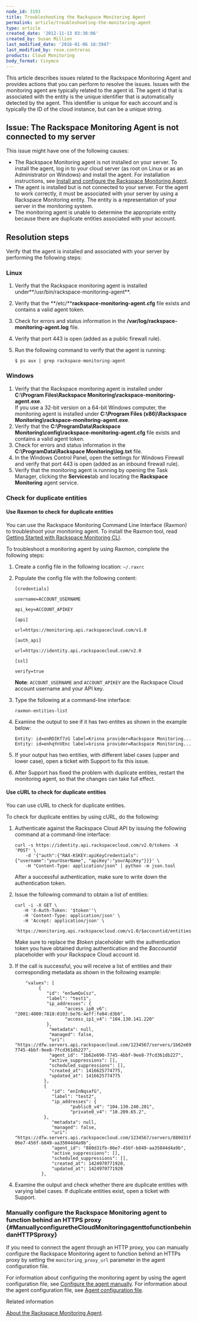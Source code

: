 ```yaml
---
node_id: 3193
title: Troubleshooting the Rackspace Monitoring Agent
permalink: article/troubleshooting-the-monitoring-agent
type: article
created_date: '2012-11-13 03:30:06'
created_by: Susan Million
last_modified_date: '2016-01-06 18:3947'
last_modified_by: rose.contreras
products: Cloud Monitoring
body_format: tinymce
---
```


This article describes issues related to the Rackspace Monitoring Agent
and provides actions that you can perform to resolve the issues. Issues
with the monitoring agent are typically related to the agent id. The
agent id that is associated with the entity is the unique identifier
that is automatically detected by the agent. This identifier is unique
for each account and is typically the ID of the cloud instance, but can
be a unique string.

Issue: The Rackspace Monitoring Agent is not connected to my server
-------------------------------------------------------------------

This issue might have one of the following causes:

-   The Rackspace Monitoring agent is not installed on your server. To
    install the agent, log in to your cloud server (as root on Linux or
    as an Administrator on Windows) and install the agent. For
    installation instructions, see [Install and configure the Rackspace
    Monitoring
    Agent](http://www.rackspace.com/knowledge_center/article/install-and-configure-the-rackspace-monitoring-agent).
-   The agent is installed but is not connected to your server. For the
    agent to work correctly, it must be associated with your server by
    using a Rackspace Monitoring entity. The entity is a representation
    of your server in the monitoring system.
-   The monitoring agent is unable to determine the appropriate entity
    because there are duplicate entities associated with your account.

Resolution steps
----------------

Verify that the agent is installed and associated with your server by
performing the following steps:

### Linux

1.  Verify that the Rackspace monitoring agent is installed
    under**/usr/bin/rackspace-monitoring-agent**.
2.  Verify that the **/etc/****rackspace-monitoring-agent.cfg** file
    exists and contains a valid agent token.
3.  Check for errors and status information in the
    **/var/log/rackspace-monitoring-agent.log** file.
4.  Verify that port 443 is open (added as a public firewall rule).
5.  Run the following command to verify that the agent is running:

        $ ps aux | grep rackspace-monitoring-agent

### Windows

1.  Verify that the Rackspace monitoring agent is installed under
    **C:\\Program Files\\Rackspace
    Monitoring\\rackspace-monitoring-agent.exe**.\
     If you use a 32-bit version on a 64-bit Windows computer, the
    monitoring agent is installed under **C:\\Program Files
    (x86)\\Rackspace Monitoring\\rackspace-monitoring-agent.exe**.
2.  Verify that the **C:\\ProgramData\\Rackspace
    Monitoring\\config\\rackspace-monitoring-agent.cfg** file exists and
    contains a valid agent token.
3.  Check for errors and status information in the
    **C:\\ProgramData\\Rackspace Monitoring\\log.txt** file.
4.  In the Windows Control Panel, open the settings for Windows Firewall
    and verify that port 443 is open (added as an inbound firewall
    rule).
5.  Verify that the monitoring agent is running by opening the Task
    Manager, clicking the **Services**tab and locating the **Rackspace
    Monitoring** agent service.

### Check for duplicate entities

#### Use Raxmon to check for duplicate entities

You can use the Rackspace Monitoring Command Line Interface (Raxmon) to
troubleshoot your monitoring agent. To install the Raxmon tool, read
[Getting Started with Rackspace Monitoring
CLI](http://www.rackspace.com/knowledge_center/article/getting-started-with-rackspace-monitoring-cli).

To troubleshoot a monitoring agent by using Raxmon, complete the
following steps:

1.  Create a config file in the following location: `~/.raxrc`
2.  Populate the config file with the following content:

        [credentials]

        username=ACCOUNT_USERNAME

        api_key=ACCOUNT_APIKEY

        [api]

        url=https://monitoring.api.rackspacecloud.com/v1.0

        [auth_api]

        url=https://identity.api.rackspacecloud.com/v2.0

        [ssl]

        verify=true 

    **Note**: `ACCOUNT_USERNAME` and `ACCOUNT_APIKEY` are the Rackspace
    Cloud account username and your API key.

3.  Type the following at a command-line interface:

        raxmon-entities-list

4.  Examine the output to see if it has two entites as shown in the
    example below:

        Entity: id=enRDIKf7zG label=Krisna provider=Rackspace Monitoring...
        Entity: id=enhqYnVEnc label=krisna provider=Rackspace Monitoring...

5.  If your output has two entities, with different label cases (upper
    and lower case), open a ticket with Support to fix this issue.
6.  After Support has fixed the problem with duplicate entities, restart
    the monitoring agent, so that the changes can take full effect.

#### Use cURL to check for duplicate entities

You can use cURL to check for duplicate entities.

To check for duplicate entities by using cURL, do the following:

1.  Authenticate against the Rackspace Cloud API by issuing the
    following command at a command-line interface:

        curl -s https://identity.api.rackspacecloud.com/v2.0/tokens -X 'POST' \
            -d '{"auth":{"RAX-KSKEY:apiKeyCredentials":{"username":"yourUserName", "apiKey":"yourApiKey"}}}' \
            -H "Content-Type: application/json" | python -m json.tool

    After a successful authentication, make sure to write down the
    authentication token.

2.  Issue the following command to obtain a list of entities:

        curl -i -X GET \
           -H 'X-Auth-Token: '$token''\
           -H 'Content-Type: application/json' \
           -H 'Accept: application/json' \
           'https://monitoring.api.rackspacecloud.com/v1.0/$accountid/entities'

    Make sure to replace the *\$token* placeholder with the
    authentication token you have obtained during authentication and the
    *\$accountid* placeholder with your Rackspace Cloud account id.

3.  If the call is successful, you will receive a list of entities and
    their corresponding metadata as shown in the following example:

            "values": [
                 {
                    "id": "en5wmQxCsz",
                    "label": "test1",
                    "ip_addresses": {
                           "access_ip0_v6": "2001:4800:7818:0103:be76:4eff:fe04:d3b6",
                           "access_ip1_v4": "104.130.141.220"
                    },
                     "metadata": null,
                     "managed": false,
                     "uri": "https://dfw.servers.api.rackspacecloud.com/1234567/servers/1b62e690-7745-4bbf-9ee8-7fcd361db227",
                     "agent_id": "1b62e690-7745-4bbf-9ee8-7fcd361db227",
                     "active_suppressions": [],
                     "scheduled_suppressions": [],
                     "created_at": 1416625774775,
                     "updated_at": 1416625774775
                   },
                   {
                      "id": "enInNqsafG",
                      "label": "test2",
                      "ip_addresses": {
                             "public0_v4": "104.130.240.201",
                             "private0_v4": "10.209.65.2",
                   },
                      "metadata": null,
                      "managed": false,
                      "uri": "https://dfw.servers.api.rackspacecloud.com/1234567/servers/880d31fb-06e7-456f-b849-aa35044d4a9b",
                      "agent_id": "880d31fb-06e7-456f-b849-aa35044d4a9b",
                      "active_suppressions": [],
                      "scheduled_suppressions": [],
                      "created_at": 1424970771920,
                      "updated_at": 1424970771920
                  },

4.  Examine the output and check whether there are duplicate entities
    with varying label cases. If duplicate entities exist, open a ticket
    with Support.

### Manually configure the Rackspace Monitoring agent to function behind an HTTPS proxy {#ManuallyconfiguretheCloudMonitoringagenttofunctionbehindanHTTPSproxy}

If you need to connect the agent through an HTTP proxy, you can manually
configure the Rackspace Monitoring agent to function behind an HTTPs
proxy by setting the `monitoring_proxy_url` parameter in the agent
configuration file.

For information about configuring the monitoring agent by using the
agent configuration file, see [Configure the agent
manually](https://developer.rackspace.com/docs/cloud-monitoring/v1/developer-guide/#configure-agent-manually).
For information about the agent configuration file, see [Agent
configuration
file](https://developer.rackspace.com/docs/cloud-monitoring/v1/developer-guide/#agent-configuration-file).

Related information

[About the Rackspace Monitoring
Agent](http://www.rackspace.com/knowledge_center/article/about-the-cloud-monitoring-agent).


